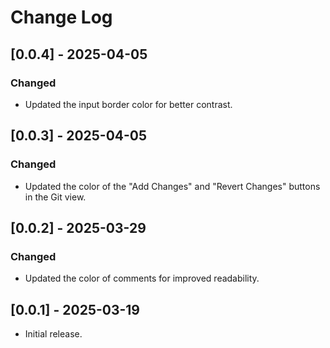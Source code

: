 # Change Log

## [0.0.4] - 2025-04-05

### Changed
- Updated the input border color for better contrast.

## [0.0.3] - 2025-04-05

### Changed
- Updated the color of the "Add Changes" and "Revert Changes" buttons in the Git view.

## [0.0.2] - 2025-03-29

### Changed
- Updated the color of comments for improved readability.

## [0.0.1] - 2025-03-19

- Initial release.